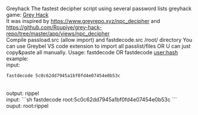 Greyhack The fastest decipher script using several password lists greyhack game: <a href='https://store.steampowered.com/app/605230/Grey_Hack/'>Grey Hack</a> <br>
It was inspired by https://www.greyrepo.xyz/npc_decipher and https://github.com/Roupiye/grey-hack-repo/tree/master/app/views/npc_decipher <br>
Compile passload.src (allow import) and fastdecode.src /root/ directory
You can use Greybel VS code extension to import all passlist/files OR U can just copy&paste all manually.
Usage: <quote>fastdecode <hash> OR fastdecode <user:hash></quote> <br>
example: <br>
input:
```sh
fastdecode 5c0c62dd7945a1bf0fd4e07454e0b53c
```
<br>
output: rippel <br>
input: 
```sh
fastdecode root:5c0c62dd7945a1bf0fd4e07454e0b53c
```
<br>
ouput: root:rippel
